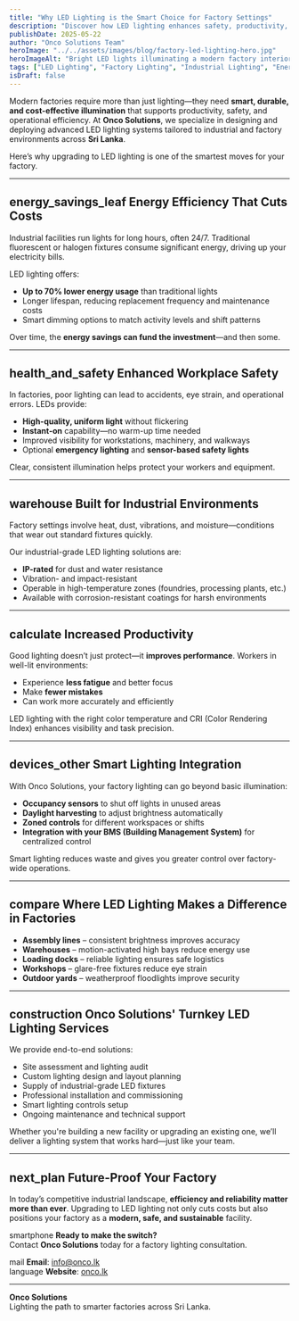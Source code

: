 ```yaml
---
title: "Why LED Lighting is the Smart Choice for Factory Settings"
description: "Discover how LED lighting enhances safety, productivity, and energy efficiency in industrial and factory environments."
publishDate: 2025-05-22
author: "Onco Solutions Team"
heroImage: "../../assets/images/blog/factory-led-lighting-hero.jpg"
heroImageAlt: "Bright LED lights illuminating a modern factory interior"
tags: ["LED Lighting", "Factory Lighting", "Industrial Lighting", "Energy Efficiency", "Workplace Safety", "Smart Lighting", "Onco Solutions"]
isDraft: false
---
```




Modern factories require more than just lighting—they need **smart, durable, and cost-effective illumination** that supports productivity, safety, and operational efficiency. At **Onco Solutions**, we specialize in designing and deploying advanced LED lighting systems tailored to industrial and factory environments across **Sri Lanka**.

Here’s why upgrading to LED lighting is one of the smartest moves for your factory.

---

## <span class="material-icons">energy_savings_leaf</span> Energy Efficiency That Cuts Costs

Industrial facilities run lights for long hours, often 24/7. Traditional fluorescent or halogen fixtures consume significant energy, driving up your electricity bills.

LED lighting offers:

- **Up to 70% lower energy usage** than traditional lights  
- Longer lifespan, reducing replacement frequency and maintenance costs  
- Smart dimming options to match activity levels and shift patterns  

Over time, the **energy savings can fund the investment**—and then some.

---

## <span class="material-icons">health_and_safety</span> Enhanced Workplace Safety

In factories, poor lighting can lead to accidents, eye strain, and operational errors. LEDs provide:

- **High-quality, uniform light** without flickering  
- **Instant-on** capability—no warm-up time needed  
- Improved visibility for workstations, machinery, and walkways  
- Optional **emergency lighting** and **sensor-based safety lights**  

Clear, consistent illumination helps protect your workers and equipment.

---

## <span class="material-icons">warehouse</span> Built for Industrial Environments

Factory settings involve heat, dust, vibrations, and moisture—conditions that wear out standard fixtures quickly.

Our industrial-grade LED lighting solutions are:

- **IP-rated** for dust and water resistance  
- Vibration- and impact-resistant  
- Operable in high-temperature zones (foundries, processing plants, etc.)  
- Available with corrosion-resistant coatings for harsh environments  

---

## <span class="material-icons">calculate</span> Increased Productivity

Good lighting doesn’t just protect—it **improves performance**. Workers in well-lit environments:

- Experience **less fatigue** and better focus  
- Make **fewer mistakes**  
- Can work more accurately and efficiently  

LED lighting with the right color temperature and CRI (Color Rendering Index) enhances visibility and task precision.

---

## <span class="material-icons">devices_other</span> Smart Lighting Integration

With Onco Solutions, your factory lighting can go beyond basic illumination:

- **Occupancy sensors** to shut off lights in unused areas  
- **Daylight harvesting** to adjust brightness automatically  
- **Zoned controls** for different workspaces or shifts  
- **Integration with your BMS (Building Management System)** for centralized control  

Smart lighting reduces waste and gives you greater control over factory-wide operations.

---

## <span class="material-icons">compare</span> Where LED Lighting Makes a Difference in Factories

- **Assembly lines** – consistent brightness improves accuracy  
- **Warehouses** – motion-activated high bays reduce energy use  
- **Loading docks** – reliable lighting ensures safe logistics  
- **Workshops** – glare-free fixtures reduce eye strain  
- **Outdoor yards** – weatherproof floodlights improve security  

---

## <span class="material-icons">construction</span> Onco Solutions' Turnkey LED Lighting Services

We provide end-to-end solutions:

- Site assessment and lighting audit  
- Custom lighting design and layout planning  
- Supply of industrial-grade LED fixtures  
- Professional installation and commissioning  
- Smart lighting controls setup  
- Ongoing maintenance and technical support  

Whether you're building a new facility or upgrading an existing one, we’ll deliver a lighting system that works hard—just like your team.

---

## <span class="material-icons">next_plan</span> Future-Proof Your Factory

In today’s competitive industrial landscape, **efficiency and reliability matter more than ever**. Upgrading to LED lighting not only cuts costs but also positions your factory as a **modern, safe, and sustainable** facility.

<span class="material-icons">smartphone</span> **Ready to make the switch?**  
Contact **Onco Solutions** today for a factory lighting consultation.

<span class="material-icons">mail</span> **Email**: info@onco.lk  
<span class="material-icons">language</span> **Website**: [onco.lk](https://onco.lk)

---

**Onco Solutions**  
Lighting the path to smarter factories across Sri Lanka.

